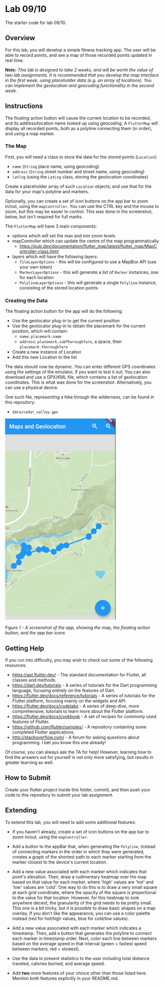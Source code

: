 # Lab 09/10
The starter code for lab 09/10.

## Overview
For this lab, you will develop a simple fitness tracking app.  The user will be able to record points, and see a map of those recorded points updated in real time.

_**Note:** This lab is designed to take 2 weeks, and will be worth the value of two lab assignments.  It is recommended that you develop the map interface in the first week, using placeholder data (e.g. an array of locations).  You can implement the geolocation and geocoding functionality in the second week._

## Instructions
The floating action button will cause the current location to be recorded, and its address/location name looked up using geocoding.  A `FlutterMap` will display all recorded points, both as a polyline connecting them (in order), and using a map marker.

### The Map
First, you will need a class to store the data for the stored points (`Location`):
- `name` (`String` place name, using geocoding)
- `address` (`String` street number and street name, using geocoding)
- `latlng` (using the `LatLng` class, storing the geolocation coordinates)

Create a placeholder array of such `Location` objects, and use that for the data for your map's polyline and markers.

Optionally, you can create a set of icon buttons on the app bar to zoom in/out, using the `mapController`.  You can use the CTRL key and the mouse to zoom, but this may be easier to control.  This was done in the screenshot, below, but isn't required for full marks.

The `FlutterMap` will have 3 main components:
- options which will set the max and min zoom levels
- mapController which can update the centre of the map programmatically
    - https://pub.dev/documentation/flutter_map/latest/flutter_map/MapController-class.html 
- layers which will have the following layers:
    - `TileLayerOptions` - this will be configured to use a MapBox API (use your own token)
    - `MarkerLayerOptions` - this will generate a list of `Marker` instances, one for each location
    - `PolylineLayerOptions` - this will generate a single `Polyline` instance, consisting of the stored location points

### Creating the Data
The floating action button for the app will do the following:
- Use the geolocator plug-in to get the current position
- Use the geolocator plug-in to obtain the placemark for the current position, which will contain:
    - `name`:  `placemark.name`
    - `address`:  `placemark.subThoroughfare`, a space, then `placemark.thoroughfare`
- Create a new instance of Location
- Add this new Location to the list

The data should now be dynamic.  You can enter different GPS coordinates using the settings of the emulator, if you want to test it out.  You can also download and use a GPX/KML file, which contains a list of geolocation coordinates.  This is what was done for the screenshot.  Alternatively, you can use a physical device.

One such file, representing a hike through the wilderness, can be found in this repository:
- `data/cedar_valley.gpx`

![a screenshot of the app](images/map.png)

_Figure 1 - A screenshot of the app, showing the map, the floating action button, and the app bar icons_

## Getting Help
If you run into difficulty, you may wish to check out some of the following resources:

- https://api.flutter.dev/  - The standard documentation for Flutter, all classes and methods.
- https://dart.dev/tutorials - A series of tutorials for the Dart programming language, focusing entirely on the features of Dart.
- https://flutter.dev/docs/reference/tutorials - A series of tutorials for the Flutter platform, focusing mainly on the widgets and API.
- https://flutter.dev/docs/codelabs - A series of deep-dive, more comprehensive, tutorials to learn more about the Flutter platform.
- https://flutter.dev/docs/cookbook - A set of recipes for commonly used features of Flutter.
- https://github.com/flutter/samples/ - A repository containing some completed Flutter applications.
- http://stackoverflow.com/ - A forum for asking questions about programming.  I bet you know this one already!

Of course, you can always ask the TA for help!  However, learning how to find the answers out for yourself is not only more satisfying, but results in greater learning as well.

## How to Submit
Create your flutter project inside this folder, commit, and then push your code to this repository to submit your lab assignment.

## Extending
To extend this lab, you will need to add some additional features:

- If you haven't already, create a set of icon buttons on the app bar to zoom in/out, using the `mapController`.

- Add a button to the appBar that, when generating the `Polyline`, instead of connecting markers in the order in which they were generated, creates a graph of the shortest path to each marker starting from the marker closest to the device's current location.

- Add a new value associated with each marker which indicates that point's elevation. Then, draw a rudimentary heatmap over the map based on that value for each marker, where 'high' values are 'hot' and 'low' values are 'cold'.  One way to do this is to draw a very small square at each grid coordinate, where the opacity of the square is proportional to the value for that location.  However, for this heatmap to look anywhere decent, the granularity of the grid needs to be pretty small.  This one is a bit tricky, but it is possible to draw basic shapes on a map overlay. If you don't like the appearance, you can use a color palette instead (red for hot/high values, blue for cold/low values).

- Add a new value associated with each marker which indicates a timestamp. Then, add a button that generates the polyline to connect each marker in timestamp order. Next, color each line between markers based on the average speed in that interval (green = fastest speed between markers, red = slowest).

- Use the data to present statistics to the user including total distance traveled, calories burned, and average speed.

- Add __two__ more features of your choice other than those listed here. Mention both features explicitly in your README.md.
